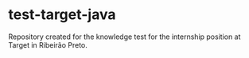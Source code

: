 # test-target-java
Repository created for the knowledge test for the internship position at Target in Ribeirão Preto.
